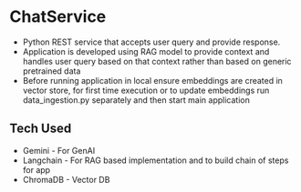 # ChatService
* Python REST service that accepts user query and provide response.
* Application is developed using RAG model to provide context and handles user query based on that context rather than based on generic pretrained data
* Before running application in local ensure embeddings are created in vector store, for first time execution or to update embeddings run data_ingestion.py separately and then start main application

## Tech Used
* Gemini - For GenAI
* Langchain - For RAG based implementation and to build chain of steps for app
* ChromaDB - Vector DB